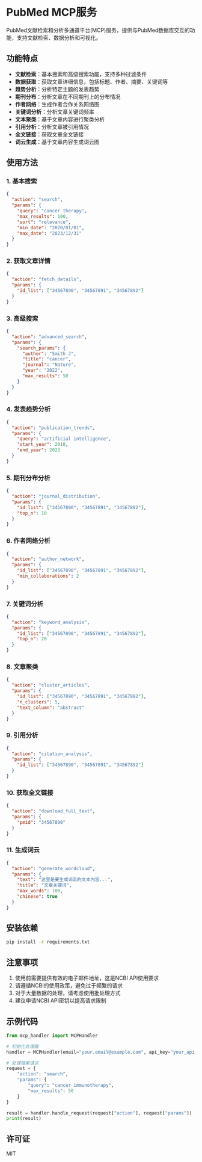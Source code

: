 # PubMed MCP服务

PubMed文献检索和分析多通道平台(MCP)服务，提供与PubMed数据库交互的功能，支持文献检索、数据分析和可视化。

## 功能特点

- **文献检索**：基本搜索和高级搜索功能，支持多种过滤条件
- **数据获取**：获取文章详细信息，包括标题、作者、摘要、关键词等
- **趋势分析**：分析特定主题的发表趋势
- **期刊分布**：分析文章在不同期刊上的分布情况
- **作者网络**：生成作者合作关系网络图
- **关键词分析**：分析文章关键词频率
- **文本聚类**：基于文章内容进行聚类分析
- **引用分析**：分析文章被引用情况
- **全文链接**：获取文章全文链接
- **词云生成**：基于文章内容生成词云图

## 使用方法

### 1. 基本搜索

```json
{
  "action": "search",
  "params": {
    "query": "cancer therapy",
    "max_results": 100,
    "sort": "relevance",
    "min_date": "2020/01/01",
    "max_date": "2023/12/31"
  }
}
```

### 2. 获取文章详情

```json
{
  "action": "fetch_details",
  "params": {
    "id_list": ["34567890", "34567891", "34567892"]
  }
}
```

### 3. 高级搜索

```json
{
  "action": "advanced_search",
  "params": {
    "search_params": {
      "author": "Smith J",
      "title": "cancer",
      "journal": "Nature",
      "year": "2022",
      "max_results": 50
    }
  }
}
```

### 4. 发表趋势分析

```json
{
  "action": "publication_trends",
  "params": {
    "query": "artificial intelligence",
    "start_year": 2010,
    "end_year": 2023
  }
}
```

### 5. 期刊分布分析

```json
{
  "action": "journal_distribution",
  "params": {
    "id_list": ["34567890", "34567891", "34567892"],
    "top_n": 10
  }
}
```

### 6. 作者网络分析

```json
{
  "action": "author_network",
  "params": {
    "id_list": ["34567890", "34567891", "34567892"],
    "min_collaborations": 2
  }
}
```

### 7. 关键词分析

```json
{
  "action": "keyword_analysis",
  "params": {
    "id_list": ["34567890", "34567891", "34567892"],
    "top_n": 20
  }
}
```

### 8. 文章聚类

```json
{
  "action": "cluster_articles",
  "params": {
    "id_list": ["34567890", "34567891", "34567892"],
    "n_clusters": 5,
    "text_column": "abstract"
  }
}
```

### 9. 引用分析

```json
{
  "action": "citation_analysis",
  "params": {
    "id_list": ["34567890", "34567891", "34567892"]
  }
}
```

### 10. 获取全文链接

```json
{
  "action": "download_full_text",
  "params": {
    "pmid": "34567890"
  }
}
```

### 11. 生成词云

```json
{
  "action": "generate_wordcloud",
  "params": {
    "text": "这里是要生成词云的文本内容...",
    "title": "文章关键词",
    "max_words": 100,
    "chinese": true
  }
}
```

## 安装依赖

```bash
pip install -r requirements.txt
```

## 注意事项

1. 使用前需要提供有效的电子邮件地址，这是NCBI API使用要求
2. 请遵循NCBI的使用政策，避免过于频繁的请求
3. 对于大量数据的处理，请考虑使用批处理方式
4. 建议申请NCBI API密钥以提高请求限制

## 示例代码

```python
from mcp_handler import MCPHandler

# 初始化处理器
handler = MCPHandler(email="your.email@example.com", api_key="your_api_key")

# 处理搜索请求
request = {
    "action": "search",
    "params": {
        "query": "cancer immunotherapy",
        "max_results": 50
    }
}

result = handler.handle_request(request["action"], request["params"])
print(result)
```

## 许可证

MIT